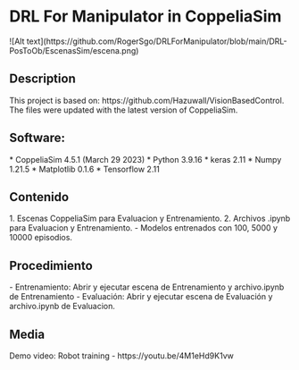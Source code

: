 <h1> DRL For Manipulator in CoppeliaSim </h1>
![Alt text](https://github.com/RogerSgo/DRLForManipulator/blob/main/DRL-PosToOb/EscenasSim/escena.png)
<h2> Description </h2>
This project is based on: https://github.com/Hazuwall/VisionBasedControl. The files were updated with the latest version of CoppeliaSim.
<h2> Software: </h2>
* CoppeliaSim 4.5.1 (March 29 2023)
* Python 3.9.16
* keras 2.11
* Numpy 1.21.5
* Matplotlib 0.1.6
* Tensorflow 2.11
<h2> Contenido </h2>
1. Escenas CoppeliaSim para Evaluacion y Entrenamiento.
2. Archivos .ipynb para Evaluacion y Entrenamiento.
- Modelos entrenados con 100, 5000 y 10000 episodios.
<h2> Procedimiento </h2>
- Entrenamiento: Abrir y ejecutar escena de Entrenamiento y archivo.ipynb de Entrenamiento
- Evaluación: Abrir y ejecutar escena de Evaluación y archivo.ipynb de Evaluacion.
<h2> Media </h2>
Demo video: Robot training - https://youtu.be/4M1eHd9K1vw
